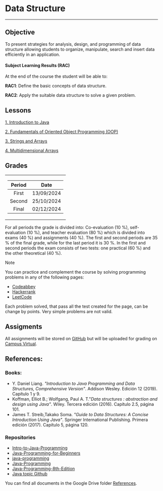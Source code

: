 # Data Structure

---

## Objective

To present strategies for analysis, design, and programming of data structure allowing students to organize, manipulate, search and insert data efficiently in an application.

#### Subject Learning Results (RAC)

At the end of the course the student will be able to:

**RAC1**: Define the basic concepts of data structure.

**RAC2**: Apply the suitable data structure to solve a given problem.

## Lessons

[1. Introduction to Java](./Lessons/1.%20IntroductionToJava.md)

[2. Fundamentals of Oriented Object Programming (OOP)](./Lessons/2.%20OOP_Fundamentals.ipynb)

[3. Strings and Arrays](./Lessons/3.%20StringsAndArrays.ipynb)

[4. Multidimensional Arrays](./Lessons/4.%20MultidimensionalArrays.ipynb)

## Grades

<center>
<table>
<tr></tr>
<tr>
<td>

| **Period** |  **Date** |
|:--------------:|:----------:|
|  First   | 13/09/2024 |
|  Second  | 25/10/2024 |
|  Final  | 02/12/2024 |

</td>
</tr>
</table>
</center>


For all periods the grade is divided into: Co-evaluation (10 %), self-evaluation (10 %), and teacher evaluation (80 %) which is divided into exams (40 %) and assignments (40 %). The first and second periods are 35 % of the final grade, while for the last period it is 30 %. In the first and second periods the exam consists of two tests: one practical (60 %) and the other theoretical (40 %). 

>[!NOTE]
>You can practice and complement the course by solving programming problems in any of the following pages:
>
>- [Codeabbey](https://www.codeabbey.com/)
>- [Hackerrank](https://www.hackerrank.com/)
>- [LeetCode](https://leetcode.com/)
>
>Each problem solved, that pass all the test created for the page, can be change by points. Very simple problems are not valid.

## Assigments

All assignments will be stored on [GitHub](https://github.com/) but will be uploaded for grading on [Campus Virtual](https://campusvirtualpes.etitc.edu.co/Edusuperior/).

## References:

### Books:

- Y. Daniel Liang. *"Introduction to Java Programming and Data Structures, Comprehensive Version"*. Addison Wesley. Edición 12 (2019). Capítulo 1 y 9.
- Koffman, Elliot B.; Wolfgang, Paul A. T."*Data structures : abstraction and design using Java"*. Wiley. Tercera edición (2016). Capítulo 2.5, página 101.
- James T. Streib,Takako Soma. *"Guide to Data Structures: A Concise Introduction Using Java"*. Springer International Publishing. Primera edición (2017). Capítulo 5, página 120.

### Repositories

- [Intro-to-Java-Programming](https://github.com/jsquared21/Intro-to-Java-Programming)
- [Java-Programming-for-Beginners](https://github.com/PacktPublishing/Java-Programming-for-Beginners)
- [java-programming](https://github.com/angiejones/java-programming?tab=readme-ov-file)
- [Java-Programming](https://github.com/amir0320/Java-Programming)
- [Java-Programming-8th-Edition](https://github.com/mattsblack/Java-Programming-8th-Edition)
- [Java topic Github](https://github.com/topics/java)

You can find all documents in the Google Drive folder [References](https://itceduco-my.sharepoint.com/:f:/g/personal/saguileran_itc_edu_co/Eledh23Sd41CnWAnmM3jALkBNHxwDXfiZ4CcmnRTa_ST3Q?e=Z1qPlS).
